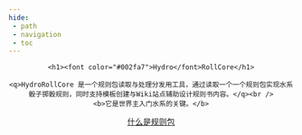 ```yaml
---
hide:
 - path
 - navigation
 - toc
---
```


<div align="center">

    <h1><font color="#002fa7">Hydro</font>RollCore</h1>

    <q>HydroRollCore 是一个规则包读取与处理分发用工具，通过读取一个一个规则包实现水系骰子掷骰规则，同时支持模板创建与Wiki站点辅助设计规则书内容。</q><br />
    <b>它是世界主入门水系的关键。</b>

</div>

<p align="center">
    <a class="md-button" href="../forward">什么是规则包</a>
</p>
